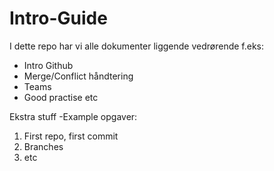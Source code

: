 # Intro-Guide
I dette repo har vi alle dokumenter liggende vedrørende f.eks:

- Intro Github
- Merge/Conflict håndtering
- Teams 
- Good practise 
etc

Ekstra stuff
-Example opgaver:
1) First repo, first commit 
2) Branches 
3) etc
